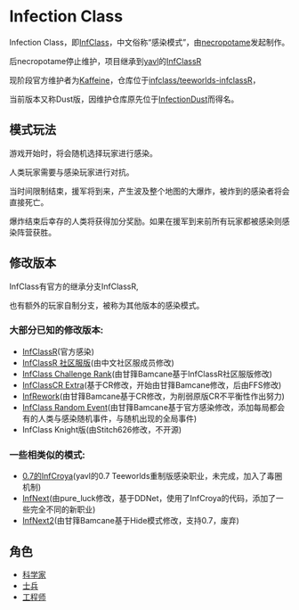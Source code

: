 # Infection Class
Infection Class，即[InfClass](https://github.com/necropotame/teeworlds-infclass)，中文俗称“感染模式”，由[necropotame](https://github.com/necropotame)发起制作。

后necropotame停止维护，项目继承到[yavl](https://github.com/yavl)的[InfClassR](https://github.com/yavl/teeworlds-infclassR)

现阶段官方维护者为[Kaffeine](https://github.com/Kaffeine)，仓库位于[infclass/teeworlds-infclassR](https://github.com/infclass/teeworlds-infclassR)，

当前版本又称Dust版，因维护仓库原先位于[InfectionDust](https://github.com/InfectionDust)而得名。

## 模式玩法
游戏开始时，将会随机选择玩家进行感染。

人类玩家需要与感染玩家进行对抗。

当时间限制结束，援军将到来，产生波及整个地图的大爆炸，被炸到的感染者将会直接死亡。

爆炸结束后幸存的人类将获得加分奖励。如果在援军到来前所有玩家都被感染则感染阵营获胜。

## 修改版本
InfClass有官方的继承分支InfClassR,

也有额外的玩家自制分支，被称为其他版本的感染模式。

### 大部分已知的修改版本:

- [InfClassR](https://github.com/infclass/teeworlds-infclassR)(官方感染)
- [InfClassR 社区服版](https://github.com/TeeworldsCN/teeworlds-infclassR)(由中文社区服成员修改)
- [InfClass Challenge Rank](https://github.com/TeeMidNight/teeworlds-infclassCR)(由甘箨Bamcane基于InfClassR社区服版修改)
- [InfClassCR Extra](https://gitee.com/TeeFFS/teeworlds-infclassCR-Extra)(基于CR修改，开始由甘箨Bamcane修改，后由FFS修改)
- [InfRework](https://github.com/TeeMidnight/teeworlds-infRework)(由甘箨Bamcane基于CR修改，为削弱原版CR不平衡性作出努力)
- [InfClass Random Event](https://github.com/TeeMidnight/teeworlds-infclassRE)(由甘箨Bamcane基于官方感染修改，添加每局都会有的人类与感染随机事件，与随机出现的全局事件)
- InfClass Knight版(由Stitch626修改，不开源)

### 一些相类似的模式:

- [0.7的InfCroya](https://github.com/yavl/teeworlds-infCroya)(yavl的0.7 Teeworlds重制版感染职业，未完成，加入了毒圈机制)
- [InfNext](https://github.com/bonobo-craft/ddnet-infclass)(由pure_luck修改，基于DDNet，使用了InfCroya的代码，添加了一些完全不同的新职业)
- [InfNext2](https://github.com/Bamcane/Teeworlds-InfNext)(由甘箨Bamcane基于Hide模式修改，支持0.7，废弃)

## 角色
- [科学家](infclass-scientist.md)
- [士兵](infclass-soldier.md)
- [工程师](infclass-engineer.md)